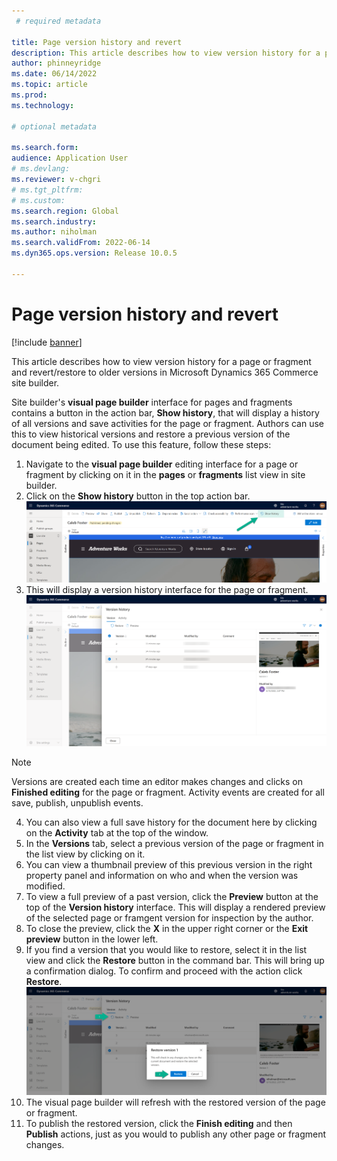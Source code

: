 ```yaml
---
 # required metadata

title: Page version history and revert
description: This article describes how to view version history for a page or fragment and revert/restore to older versions in Microsoft Dynamics 365 Commerce site builder.
author: phinneyridge
ms.date: 06/14/2022
ms.topic: article
ms.prod: 
ms.technology: 

# optional metadata

ms.search.form:  
audience: Application User
# ms.devlang: 
ms.reviewer: v-chgri
# ms.tgt_pltfrm: 
# ms.custom: 
ms.search.region: Global
ms.search.industry: 
ms.author: niholman
ms.search.validFrom: 2022-06-14
ms.dyn365.ops.version: Release 10.0.5

---
```


# Page version history and revert

[!include [banner](includes/banner.md)]

This article describes how to view version history for a page or fragment and revert/restore to older versions in Microsoft Dynamics 365 Commerce site builder.

Site builder's **visual page builder** interface for pages and fragments contains a button in the action bar, **Show history**, that will display a history of all versions and save activities for the page or fragment.  Authors can use this to view historical versions and restore a previous version of the document being edited.  To use this feature, follow these steps:

1. Navigate to the **visual page builder** editing interface for a page or fragment by clicking on it in the **pages** or **fragments** list view in site builder.
2. Click on the **Show history** button in the top action bar.  
![Show history button.](./media/version-history-1.png)
4. This will display a version history interface for the page or fragment.  
![Version history list view.](./media/version-history-2.png)
> [!NOTE]
> Versions are created each time an editor makes changes and clicks on **Finished editing** for the page or fragment. Activity events are created for all save, publish, unpublish events.
4. You can also view a full save history for the document here by clicking on the **Activity** tab at the top of the window.
5. In the **Versions** tab, select a previous version of the page or fragment in the list view by clicking on it.
6. You can view a thumbnail preview of this previous version in the right property panel and information on who and when the version was modified.
7. To view a full preview of a past version, click the **Preview** button at the top of the **Version history** interface.  This will display a rendered preview of the selected page or framgent version for inspection by the author.
8. To close the preview, click the **X** in the upper right corner or the **Exit preview** button in the lower left.
9. If you find a version that you would like to restore, select it in the list view and click the **Restore** button in the command bar.  This will bring up a confirmation dialog.  To confirm and proceed with the action click **Restore**.
![Restore version action.](./media/version-history-3.png)
11.  The visual page builder will refresh with the restored version of the page or fragment.
12.  To publish the restored version, click the **Finish editing** and then **Publish** actions, just as you would to publish any other page or fragment changes.

